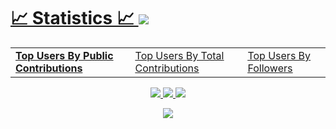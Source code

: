  
 <div style="float:left;">
 <a href="https://github.com/qorncat">
  <h1>📈 Statistics 📈 <img src="https://komarev.com/ghpvc/?username=qorncat&color=447ff7&label=Visitor+count"></img></h1><table>
	<tr>
		<td>
			<strong>Top Users By Public Contributions</strong>
		</td>
		<td>
			<a href="https://github.com/gayanvoice/top-github-users/blob/main/markdown/total_contributions/turkey.md">Top Users By Total Contributions</a>
		</td>
		<td>
			<a href="https://github.com/gayanvoice/top-github-users/blob/main/markdown/followers/turkey.md">Top Users By Followers</a>
		</td>
	</tr>
</table> 
</a>
</div>

<p align="center">
  <a href="https://github.com/qorncat">
    <img src="https://github-readme-stats.vercel.app/api?username=qorncat&show_icons=true&theme=github_dark&hide_border=true" />
    <img src="https://github-readme-streak-stats.herokuapp.com/?user=qorncat&theme=github-dark-blue&hide_border=true" />
    <img src="https://activity-graph.herokuapp.com/graph?username=qorncat&theme=react-dark" />
    </a>
</p>



<p  align="center">
<img src="https://user-images.githubusercontent.com/73097560/115834477-dbab4500-a447-11eb-908a-139a6edaec5c.gif">             
<br>
